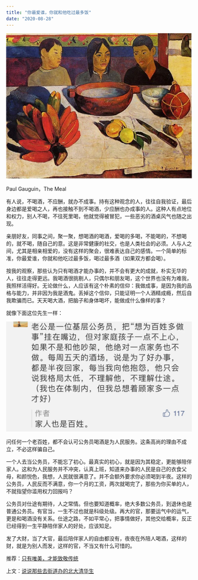 ```yaml
---
title: "你最爱谁，你就和他吃过最多饭"
date: "2020-08-28"
---
```


![连岳文章](images/连岳文章picture-36.jpg)

Paul Gauguin，The Meal

  

有人说，不喝酒，不应酬，就办不成事。持有这种观念的人，往往自我验证，最后身边都是爱喝之人，再也接触不到不喝酒，少应酬也办成事的人。这种人有点地位和权力，别人不喝，不往死里喝，他就觉得被冒犯，一些恶劣的酒桌风气也随之出现。

  

亲朋好友，同事之间，聚一聚，想喝酒的喝酒，爱喝的多喝，不能喝的，不想喝的，就不喝，随自己的意。这是非常健康的社交，也是人类社会的必须。人与人之间，尤其是相亲相爱的，没有这样的聚会，很难表达自己的感情。一个简单的标准，你最爱谁，你就和他吃过最多饭，喝过最多酒（如果双方都会喝）。

  

按我的观察，那些认为只有喝酒才能办事的，并不会有更大的成就，朴实无华的人，往往走得更远。我喝酒很挑剔人，只偶尔和朋友喝，这个世界也没有为难我，我照样活得好。无论做什么，人应该有这个朴素的信仰：我做成事，是因为我的品格与能力，并非因为我是酒鬼。丢掉这个信仰，只能证明一个人酒精成瘾，然后自我欺骗而已。天天喝大酒，把脑子和身体喝坏，能做成什么像样的事？  

  

就像下面这位先生一样：

  

![连岳文章](images/连岳文章picture-37.jpg)

  

问任何一个老百姓，都不会认可公务员喝酒是为人民服务。这条高尚的理由不成立，不必这样骗自己。  

  

一个人去当公务员，不能忘了初心。最真实的初心，就是因为其稳定，更能够陪伴家人。这和为人民服务并不冲突，认真上班，知道来办事的人民是自己的衣食父母，和颜悦色，我想，人民就很满意了。并不会额外要求你必须喝到半夜。这样的公务员，人民反而不满意，你一个月的工资，两次就喝完了，那些为你买单的人，不就指望你滥用权力回报吗？  

  

公务员对仕途有期待，人之常情。但也要知道概率，绝大多数公务员，到退休也是普通公务员。有官当，一生不过也就是科级处级。再大的官，那要运气中的运气，更是和喝酒没有关系。仕途之路，不如平常心，把事情做好，其他交给概率，反正已经得到一生平静陪伴家人的好处，应该知足。  

  

发了大财，当了大官，最后陪伴家人的自由都没有，夜夜在外陪人喝酒，这样的财，就是为别人而发，这样的官，不当又有什么可惜的。  

  

推荐：[只有唯美，才能致敬传统](http://mp.weixin.qq.com/s?__biz=MjM5NDU0Mjk2MQ==&mid=2651647315&idx=2&sn=7128be60119008fc0f46f57fd68c507f&chksm=bd7e694d8a09e05bd5e61c34e324c7b4fe89455d23413055803be99eb871c74b9d1fde4bea89&scene=21#wechat_redirect)  

上文：[说说那些去街道办的北大清华生](http://mp.weixin.qq.com/s?__biz=MjM5NDU0Mjk2MQ==&mid=2651647315&idx=1&sn=d1901f037cfb1e9a613681a65aab664e&chksm=bd7e694d8a09e05bea9da57b12c0a0247afda620919e74b570c2d9db169e2cf3c41149d101f5&scene=21#wechat_redirect)
